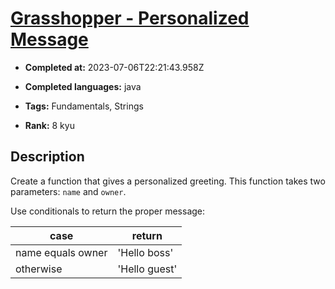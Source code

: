 # [Grasshopper - Personalized Message](https://www.codewars.com/kata/5772da22b89313a4d50012f7)

- **Completed at:** 2023-07-06T22:21:43.958Z

- **Completed languages:** java

- **Tags:** Fundamentals, Strings

- **Rank:** 8 kyu

## Description

Create a function that gives a personalized greeting. This function takes two parameters: `name` and `owner`.

Use conditionals to return the proper message:

case | return
--- | ---
name equals owner | 'Hello boss'
otherwise         | 'Hello guest'

